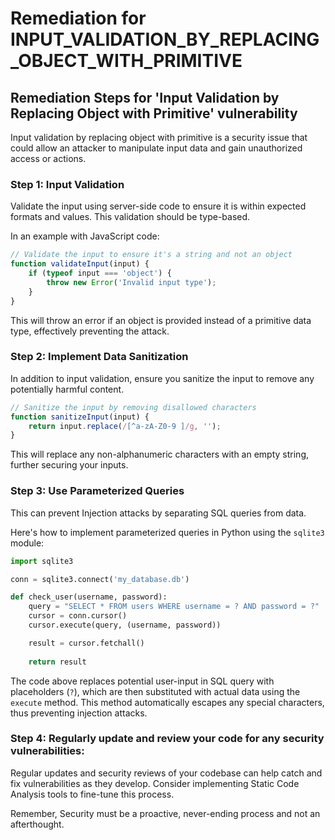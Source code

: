 # Remediation for INPUT_VALIDATION_BY_REPLACING_OBJECT_WITH_PRIMITIVE

## Remediation Steps for 'Input Validation by Replacing Object with Primitive' vulnerability

Input validation by replacing object with primitive is a security issue that could allow an attacker to manipulate input data and gain unauthorized access or actions.

### Step 1: Input Validation
Validate the input using server-side code to ensure it is within expected formats and values. This validation should be type-based.

In an example with JavaScript code:

```javascript
// Validate the input to ensure it's a string and not an object
function validateInput(input) {
    if (typeof input === 'object') {
        throw new Error('Invalid input type');
    }
}
```

This will throw an error if an object is provided instead of a primitive data type, effectively preventing the attack.

### Step 2: Implement Data Sanitization

In addition to input validation, ensure you sanitize the input to remove any potentially harmful content. 

```javascript
// Sanitize the input by removing disallowed characters
function sanitizeInput(input) {
    return input.replace(/[^a-zA-Z0-9 ]/g, '');
}
```

This will replace any non-alphanumeric characters with an empty string, further securing your inputs.

### Step 3: Use Parameterized Queries

This can prevent Injection attacks by separating SQL queries from data.

Here's how to implement parameterized queries in Python using the `sqlite3` module:

```python
import sqlite3

conn = sqlite3.connect('my_database.db')

def check_user(username, password):
    query = "SELECT * FROM users WHERE username = ? AND password = ?"
    cursor = conn.cursor()
    cursor.execute(query, (username, password))

    result = cursor.fetchall()
    
    return result
```

The code above replaces potential user-input in SQL query with placeholders (`?`), which are then substituted with actual data using the `execute` method. This method automatically escapes any special characters, thus preventing injection attacks.

### Step 4: Regularly update and review your code for any security vulnerabilities:

Regular updates and security reviews of your codebase can help catch and fix vulnerabilities as they develop. Consider implementing Static Code Analysis tools to fine-tune this process. 

Remember, Security must be a proactive, never-ending process and not an afterthought.